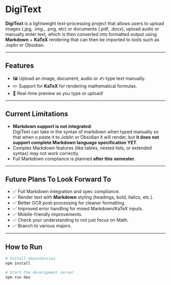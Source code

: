 # DigiText

**DigiText** is a lightweight text-processing project that allows users to upload images (.jpg, .img., .png, etc) or documents (.pdf, .docx), upload audio or manually enter text, which is then converted into formatted output using **Markdown** + **KaTeX** rendering that can then be imported to tools such as Joplin or Obsidian.

---

## Features
- 🖼️ Upload an image, document, audio or ✍️ type text manually.
- ✏️ Support for **KaTeX** for rendering mathematical formulas.
- 🌟 Real-time preview as you type or upload!

---

## Current Limitations
- **Markdown support is not integrated**:  
  DigiText can take in the syntax of markdown when typed manually so that when u paste it to Joblin or Obsidian it will render, but **it does not support complete Markdown language specification YET**.
- Complex Markdown features (like tables, nested lists, or extended syntax) may not work correctly.
- Full Markdown compliance is planned **after this semester**.

---

## Future Plans To Look Forward To
- ✅ Full Markdown integration and spec compliance.
- ✅ Render text with **Markdown** styling (headings, bold, italics, etc.).
- ✅ Better OCR post-processing for cleaner formatting.
- ✅ Improved error handling for mixed Markdown/KaTeX inputs.
- ✅ Mobile-friendly improvements.
- ✅ Check your understanding to not just focus on Math.
- ✅ Branch to various majors.

---

## How to Run
```bash
# Install dependencies
npm install

# Start the development server
npm run dev
